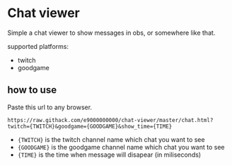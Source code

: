 # Chat viewer
Simple a chat viewer to show messages in obs, or somewhere like that.

supported platforms:
- twitch
- goodgame

## how to use
Paste this url to any browser.
```
https://raw.githack.com/e9000000000/chat-viewer/master/chat.html?twitch={TWITCH}&goodgame={GOODGAME}&show_time={TIME}
```
- `{TWITCH}` is the twitch channel name which chat you want to see
- `{GOODGAME}` is the goodgame channel name which chat you want to see
- `{TIME}` is the time when message will disapear (in miliseconds)
